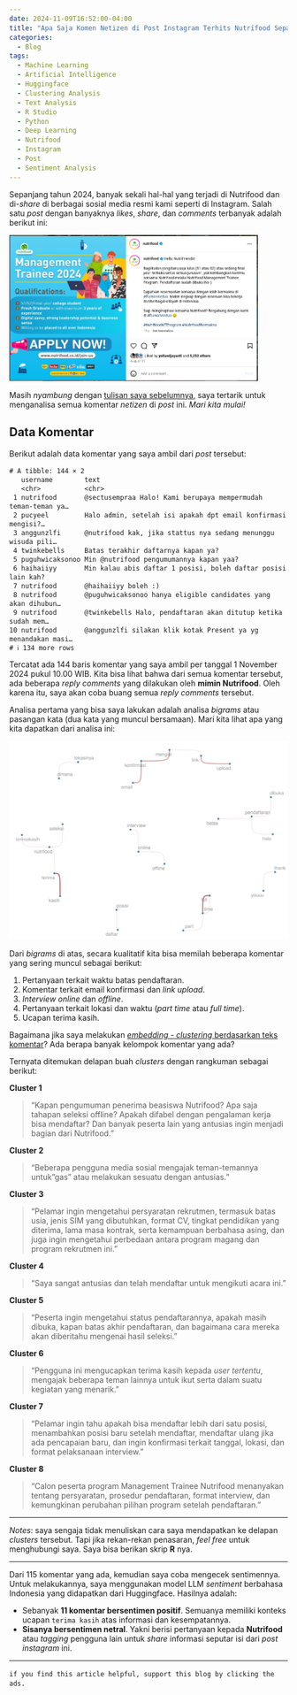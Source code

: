 ```yaml
---
date: 2024-11-09T16:52:00-04:00
title: "Apa Saja Komen Netizen di Post Instagram Terhits Nutrifood Sepanjang Tahun 2024"
categories:
  - Blog
tags:
  - Machine Learning
  - Artificial Intelligence
  - Huggingface
  - Clustering Analysis
  - Text Analysis
  - R Studio
  - Python
  - Deep Learning
  - Nutrifood
  - Instagram
  - Post
  - Sentiment Analysis
---
```


Sepanjang tahun 2024, banyak sekali hal-hal yang terjadi di Nutrifood
dan di-*share* di berbagai sosial media resmi kami seperti di Instagram.
Salah satu *post* dengan banyaknya *likes*, *share*, dan *comments*
terbanyak adalah berikut ini:

<img src="https://raw.githubusercontent.com/ikanx101/ikanx101.github.io/master/_posts/huggingface/sentimentil/posig.png" width="450" />

Masih *nyambung* dengan [tulisan saya
sebelumnya](https://ikanx101.com/blog/llm-teks-clustering/), saya
tertarik untuk menganalisa semua komentar *netizen* di *post* ini. *Mari
kita mulai!*

## Data Komentar

Berikut adalah data komentar yang saya ambil dari *post* tersebut:

    # A tibble: 144 × 2
       username        text                                                         
       <chr>           <chr>                                                        
     1 nutrifood       @sectusempraa Halo! Kami berupaya mempermudah teman-teman ya…
     2 pucyeel         Halo admin, setelah isi apakah dpt email konfirmasi mengisi?…
     3 anggunzlfi      @nutrifood kak, jika stattus nya sedang menunggu wisuda pili…
     4 twinkebells     Batas terakhir daftarnya kapan ya?                           
     5 puguhwicaksonoo Min @nutrifood pengumumannya kapan yaa?                      
     6 haihaiiyy       Min kalau abis daftar 1 posisi, boleh daftar posisi lain kah?
     7 nutrifood       @haihaiiyy boleh :)                                          
     8 nutrifood       @puguhwicaksonoo hanya eligible candidates yang akan dihubun…
     9 nutrifood       @twinkebells Halo, pendaftaran akan ditutup ketika sudah mem…
    10 nutrifood       @anggunzlfi silakan klik kotak Present ya yg menandakan masi…
    # ℹ 134 more rows

Tercatat ada 144 baris komentar yang saya ambil per tanggal 1 November
2024 pukul 10.00 WIB. Kita bisa lihat bahwa dari semua komentar
tersebut, ada beberapa *reply comments* yang dilakukan oleh **mimin
Nutrifood**. Oleh karena itu, saya akan coba buang semua *reply
comments* tersebut.

Analisa pertama yang bisa saya lakukan adalah analisa *bigrams* atau
pasangan kata (dua kata yang muncul bersamaan). Mari kita lihat apa yang
kita dapatkan dari analisa ini:

![](https://raw.githubusercontent.com/ikanx101/ikanx101.github.io/master/_posts/huggingface/sentimentil/post_files/figure-commonmark/unnamed-chunk-5-1.png)

Dari *bigrams* di atas, secara kualitatif kita bisa memilah beberapa
komentar yang sering muncul sebagai berikut:

1.  Pertanyaan terkait waktu batas pendaftaran.
2.  Komentar terkait email konfirmasi dan *link upload*.
3.  *Interview* *online* dan *offline*.
4.  Pertanyaan terkait lokasi dan waktu (*part time* atau *full time*).
5.  Ucapan terima kasih.

Bagaimana jika saya melakukan [*embedding - clustering* berdasarkan teks
komentar](https://ikanx101.com/blog/llm-teks-clustering/)? Ada berapa
banyak kelompok komentar yang ada?

Ternyata ditemukan delapan buah *clusters* dengan rangkuman sebagai
berikut:

**Cluster 1**

> “Kapan pengumuman penerima beasiswa Nutrifood? Apa saja tahapan
> seleksi offline? Apakah difabel dengan pengalaman kerja bisa
> mendaftar? Dan banyak peserta lain yang antusias ingin menjadi bagian
> dari Nutrifood.”

**Cluster 2**

> “Beberapa pengguna media sosial mengajak teman-temannya untuk”gas”
> atau melakukan sesuatu dengan antusias.”

**Cluster 3**

> “Pelamar ingin mengetahui persyaratan rekrutmen, termasuk batas usia,
> jenis SIM yang dibutuhkan, format CV, tingkat pendidikan yang
> diterima, lama masa kontrak, serta kemampuan berbahasa asing, dan juga
> ingin mengetahui perbedaan antara program magang dan program rekrutmen
> ini.”

**Cluster 4**

> “Saya sangat antusias dan telah mendaftar untuk mengikuti acara ini.”

**Cluster 5**

> “Peserta ingin mengetahui status pendaftarannya, apakah masih dibuka,
> kapan batas akhir pendaftaran, dan bagaimana cara mereka akan
> diberitahu mengenai hasil seleksi.”

**Cluster 6**

> “Pengguna ini mengucapkan terima kasih kepada *user tertentu*,
> mengajak beberapa teman lainnya untuk ikut serta dalam suatu kegiatan
> yang menarik.”

**Cluster 7**

> “Pelamar ingin tahu apakah bisa mendaftar lebih dari satu posisi,
> menambahkan posisi baru setelah mendaftar, mendaftar ulang jika ada
> pencapaian baru, dan ingin konfirmasi terkait tanggal, lokasi, dan
> format pelaksanaan interview.”

**Cluster 8**

> “Calon peserta program Management Trainee Nutrifood menanyakan tentang
> persyaratan, prosedur pendaftaran, format interview, dan kemungkinan
> perubahan pilihan program setelah pendaftaran.”

------------------------------------------------------------------------

*Notes*: saya sengaja tidak menuliskan cara saya mendapatkan ke delapan
*clusters* tersebut. Tapi jika rekan-rekan penasaran, *feel free* untuk
menghubungi saya. Saya bisa berikan skrip **R** nya.

------------------------------------------------------------------------

Dari 115 komentar yang ada, kemudian saya coba mengecek sentimennya.
Untuk melakukannya, saya menggunakan model LLM *sentiment* berbahasa
Indonesia yang didapatkan dari Huggingface. Hasilnya adalah:

- Sebanyak **11 komentar bersentimen positif**. Semuanya memiliki
  konteks ucapan `terima kasih` atas informasi dan kesempatannya.
- **Sisanya bersentimen netral**. Yakni berisi pertanyaan kepada
  **Nutrifood** atau *tagging* pengguna lain untuk *share* informasi
  seputar isi dari *post instagram* ini.

------------------------------------------------------------------------

`if you find this article helpful, support this blog by clicking the ads.`
